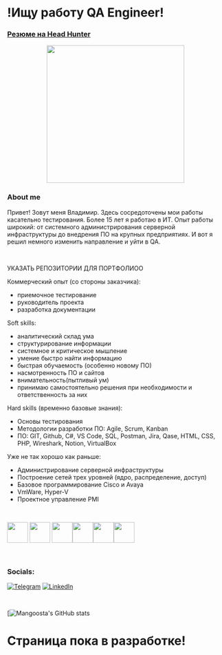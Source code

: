 





 
# !Ищу работу QA Engineer! 


### [Резюме на Head Hunter](https://krasnodar.hh.ru/resume/910906d1ff094909e40039ed1f505944577168) <p align="center"><img width="320" height="" src="http://www.globalityconsulting.com/blog/wp-content/uploads/2015/02/Software-Testing.jpg"></p>

### About me
     
  Привет! Зовут меня Владимир. Здесь сосредоточены мои работы касательно тестирования. Более 15 лет я работаю в ИТ. Опыт работы широкий: от системного администрирования серверной инфраструктуры до внедрения ПО на крупных предприятиях. И вот я решил немного изменить направление и уйти в QA.   

<br />

УКАЗАТЬ РЕПОЗИТОРИИ ДЛЯ ПОРТФОЛИОО 



Коммерческий опыт (со стороны заказчика):
- приемочное тестирование
- руководитель проекта
- разработка документации

Soft skills:
- аналитический склад ума
- структурирование информации
- системное и критическое мышление
- умение быстро найти информацию
- быстрая обучаемость (особенно новому ПО)
- насмотренность ПО и сайтов
- внимательность(пытливый ум)
- принимаю самостоятельно решения при необходимости и ответственность за них

Hard skills (временно базовые знания):
- Основы тестирования
- Методологии разработки ПО: Agile, Scrum, Kanban
- ПО: GIT, Github, C#, VS Code, SQL, Postman, Jira, Qase, HTML, CSS, PHP, Wireshark, Notion, VirtualBox

Уже не так хорошо как раньше:
- Администрирование серверной инфраструктуры
- Построение сетей трех уровней (ядро, распределение, доступ)
- Базовое программирование Cisco и Avaya
- VmWare, Hyper-V
- Проектное управление PMI

<br />

<img height="48" width="48" src="https://img.icons8.com/fluency/344/c-sharp-logo.png"/> <img height="48" width="48" src="https://img.icons8.com/dusk/344/java-coffee-cup-logo.png"/> <img height="48" width="48" src="https://img.icons8.com/plasticine/344/php.png"/><img height="48" width="48" src="https://user-images.githubusercontent.com/107066312/194951637-f873fcfd-c80c-4108-8841-2302077feb06.png"/><img height="48" width="48" src="https://img.icons8.com/external-flaticons-lineal-color-flat-icons/344/external-css-mobile-app-development-flaticons-lineal-color-flat-icons.png"/><img height="48" width="48" src="https://img.icons8.com/fluency/344/my-sql.png"/>

<br />  

### Socials:
[![Telegram](https://img.shields.io/badge/-Telegram-090909?style=for-the-badge&logo=telegram&logoColor=27A0D9)](https://t.me/Mangosta)
[![LinkedIn](https://img.shields.io/badge/-LinkedIn-090909?style=for-the-badge&logo=linkedin&logoColor=007BB6)](https://www.linkedin.com/in/vladimir-vishnyakov-6b8734243/)


<br />

[![Mangoosta's GitHub stats](https://github-readme-stats.vercel.app/api?username=Mang00sta&show_icons=true&theme=tokyonight)

# Страница пока в разработке!  

<!--
Помощь 
https://the-unl.com/kak-oformit-profil-na-github-s-pomoshchyu-github-profile-readme-21


Иконки
https://icons8.com/icons/set/windows-server

Шильдики
https://shields.io/category/platform-support


![Visual_Studio](https://img.shields.io/badge/-Visual_Studio-090909?style=for-the-badge&logo=VisualStudio&logoColor=F8C52C)
![C#](https://img.shields.io/badge/-C%23-090909?style=for-the-badge&logo=.NET&logoColor=097CDB)
![TensorFlow](https://img.shields.io/badge/-TensorFlow-090909?style=for-the-badge&logo=tensorflow&logoColor=F88C00)
![JavaScript](https://img.shields.io/badge/-JavaScript-090909?style=for-the-badge&logo=JavaScript&logoColor=E9D54D)
![.Net](https://img.shields.io/badge/-Framework-090909?style=for-the-badge&logo=.net&logoColor=E5D3FF)

-->
